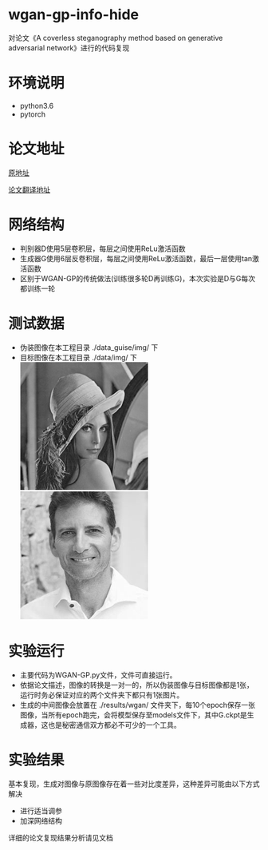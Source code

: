 # wgan-gp-info-hide
 对论文《A coverless steganography method based on generative adversarial network》进行的代码复现

# 环境说明
- python3.6
- pytorch

# 论文地址
[原地址](https://jivp-eurasipjournals.springeropen.com/articles/10.1186/s13640-020-00506-6#Ack1)

[论文翻译地址](https://blog.csdn.net/liu428hao/article/details/111900985)

# 网络结构
- 判别器D使用5层卷积层，每层之间使用ReLu激活函数
- 生成器G使用6层反卷积层，每层之间使用ReLu激活函数，最后一层使用tan激活函数
- 区别于WGAN-GP的传统做法(训练很多轮D再训练G)，本次实验是D与G每次都训练一轮

# 测试数据
+ 伪装图像在本工程目录 ./data_guise/img/ 下
+ 目标图像在本工程目录 ./data/img/ 下
![图像A](./data/img/lena_gray.jpg)
![图像B](./data_guise/img/target_gray.jpg)

# 实验运行
- 主要代码为WGAN-GP.py文件，文件可直接运行。
- 依据论文描述，图像的转换是一对一的，所以伪装图像与目标图像都是1张，运行时务必保证对应的两个文件夹下都只有1张图片。
- 生成的中间图像会放置在 ./results/wgan/ 文件夹下，每10个epoch保存一张图像，当所有epoch跑完，会将模型保存至models文件下，其中G.ckpt是生成器，这也是秘密通信双方都必不可少的一个工具。

# 实验结果
基本复现，生成对图像与原图像存在着一些对比度差异，这种差异可能由以下方式解决
- 进行适当调参
- 加深网络结构

详细的论文复现结果分析请见文档



